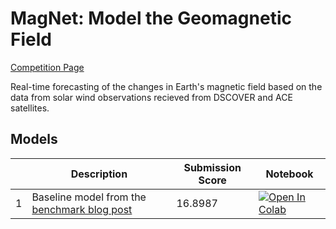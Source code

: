 # MagNet: Model the Geomagnetic Field

[Competition Page](https://www.drivendata.org/competitions/73/noaa-magnetic-forecasting/)

Real-time forecasting of the changes in Earth's magnetic field based on the data from solar wind observations recieved from DSCOVER and ACE satellites.

## Models

| | Description | Submission Score | Notebook |
| --- | --- | --- | --- |
| 1 | Baseline model from the [benchmark blog post](https://www.drivendata.co/blog/model-geomagnetic-field-benchmark/) | 16.8987 | [![Open In Colab](https://colab.research.google.com/assets/colab-badge.svg)](https://colab.research.google.com/github/kasrsf/geomagnetic-forecast/blob/main/models/1/model.ipynb) |
